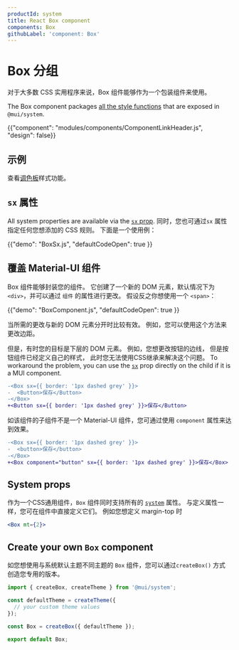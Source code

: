 ```yaml
---
productId: system
title: React Box component
components: Box
githubLabel: 'component: Box'
---
```


# Box 分组

<p class="description">对于大多数 CSS 实用程序来说，Box 组件能够作为一个包装组件来使用。</p>

The Box component packages [all the style functions](/system/getting-started/the-sx-prop/) that are exposed in `@mui/system`.

{{"component": "modules/components/ComponentLinkHeader.js", "design": false}}

## 示例

查看[调色板](/system/palette/)样式功能。

## `sx` 属性

All system properties are available via the [`sx` prop](/system/getting-started/the-sx-prop/). 同时，您也可通过`sx` 属性 指定任何您想添加的 CSS 规则。 下面是一个使用例：

{{"demo": "BoxSx.js", "defaultCodeOpen": true }}

## 覆盖 Material-UI 组件

Box 组件能够封装您的组件。 它创建了一个新的 DOM 元素，默认情况下为 `<div>`，并可以通过 `组件` 的属性进行更改。 假设反之你想使用一个 `<span>`：

{{"demo": "BoxComponent.js", "defaultCodeOpen": true }}

当所需的更改与新的 DOM 元素分开时比较有效。 例如，您可以使用这个方法来更改边距。

但是，有时您的目标是下层的 DOM 元素。 例如，您想更改按钮的边线， 但是按钮组件已经定义自己的样式， 此时您无法使用CSS继承来解决这个问题。 To workaround the problem, you can use the [`sx`](/system/getting-started/the-sx-prop/) prop directly on the child if it is a MUI component.

```diff
-<Box sx={{ border: '1px dashed grey' }}>
-  <Button>保存</Button>
-</Box>
+<Button sx={{ border: '1px dashed grey' }}>保存</Button>
```

如该组件的子组件不是一个 Material-UI 组件，您可通过使用 `component` 属性来达到效果。

```diff
-<Box sx={{ border: '1px dashed grey' }}>
-  <button>保存</button>
-</Box>
+<Box component="button" sx={{ border: '1px dashed grey' }}>保存</Box>
```

## System props

作为一个CSS通用组件，`Box` 组件同时支持所有的 [`system`](/system/properties/) 属性。 与定义属性一样，您可在组件中直接定义它们。 例如您想定义 margin-top 时

```jsx
<Box mt={2}>
```

## Create your own `Box` component

如您想使用与系统默认主题不同主题的 `Box` 组件，您可以通过`createBox()` 方式创造您专用的版本。

```js
import { createBox, createTheme } from '@mui/system';

const defaultTheme = createTheme({
  // your custom theme values
});

const Box = createBox({ defaultTheme });

export default Box;
```
